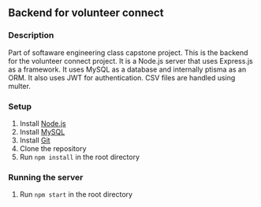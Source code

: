 ## Backend for volunteer connect

### Description
Part of softaware engineering class capstone project.
This is the backend for the volunteer connect project. It is a Node.js server that uses Express.js as a framework. It uses MySQL as a database and internally ptisma as an ORM. It also uses JWT for authentication. CSV files are handled using multer. 
### Setup

1. Install [Node.js](https://nodejs.org/en/download/)
2. Install [MySQL](https://dev.mysql.com/downloads/mysql/)
3. Install [Git](https://git-scm.com/downloads)
4. Clone the repository
5. Run `npm install` in the root directory

### Running the server

1. Run `npm start` in the root directory